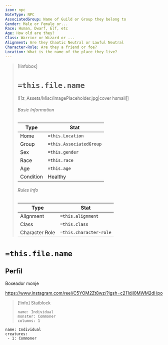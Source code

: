 ```yaml
---
icon: npc
NoteType: NPC
AssociatedGroup: Name of Guild or Group they belong to
Gender: Male or Female or... 
Race: Human, Dwarf, Elf, etc
Age: How old are they?
Class: Warrior or Wizard or ... 
Alignment: Are they Chaotic Neutral or Lawful Neutral
Character-Role: Are they a friend or foe?
Location: What is the name of the place they live?
---
```


> [!infobox]
> # `=this.file.name`
> ![[z_Assets/Misc/ImagePlaceholder.jpg|cover hsmall]]
> ###### Basic Information
> Type |  Stat |
> ---|---|
> Home | `=this.Location` |
> Group | `=this.AssociatedGroup` |
> Sex | `=this.gender` |
> Race | `=this.race` |
> Age | `=this.age` |
> Condition | Healthy |
> ###### Rules Info
> Type |  Stat |
> ---|---|
> Alignment | `=this.alignment` |
> Class | `=this.class` |
> Character Role | `=this.character-role` |

# `=this.file.name`
## Perfil

Boxeador monje

https://www.instagram.com/reel/C5YOM2Zt8wz/?igsh=c211djI0MWM2dHpo

> [!info] Statblock
> ```statblock
> name: Individual
> monster: Commoner
> columns: 1
> ```

```encounter-table
name: Individual
creatures:
 - 1: Commoner
```
